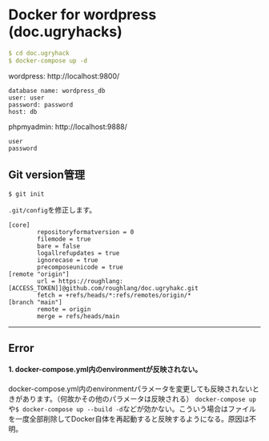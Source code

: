 # Docker for wordpress (doc.ugryhacks)

```docker-compose.yml
$ cd doc.ugryhack
$ docker-compose up -d
```
wordpress: http://localhost:9800/
```wp-config.php
database name: wordpress_db
user: user
password: password
host: db
```
phpmyadmin: http://localhost:9888/
```
user
password
```

## Git version管理

```
$ git init
```
`.git/config`を修正します。
```
[core]
        repositoryformatversion = 0
        filemode = true
        bare = false
        logallrefupdates = true
        ignorecase = true
        precomposeunicode = true
[remote "origin"]
        url = https://roughlang:[ACCESS_TOKEN]]@github.com/roughlang/doc.ugryhakc.git
        fetch = +refs/heads/*:refs/remotes/origin/*
[branch "main"]
        remote = origin
        merge = refs/heads/main
```






-------
## Error

#### 1. docker-compose.yml内のenvironmentが反映されない。
docker-compose.yml内のenvironmentパラメータを変更しても反映されないときがあります。（何故かその他のパラメータは反映される）
`docker-compose up`や`$ docker-compose up --build -d`などが効かない。こういう場合はファイルを一度全部削除してDocker自体を再起動すると反映するようになる。原因は不明。